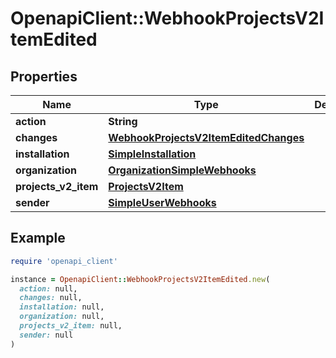 # OpenapiClient::WebhookProjectsV2ItemEdited

## Properties

| Name | Type | Description | Notes |
| ---- | ---- | ----------- | ----- |
| **action** | **String** |  |  |
| **changes** | [**WebhookProjectsV2ItemEditedChanges**](WebhookProjectsV2ItemEditedChanges.md) |  | [optional] |
| **installation** | [**SimpleInstallation**](SimpleInstallation.md) |  | [optional] |
| **organization** | [**OrganizationSimpleWebhooks**](OrganizationSimpleWebhooks.md) |  |  |
| **projects_v2_item** | [**ProjectsV2Item**](ProjectsV2Item.md) |  |  |
| **sender** | [**SimpleUserWebhooks**](SimpleUserWebhooks.md) |  |  |

## Example

```ruby
require 'openapi_client'

instance = OpenapiClient::WebhookProjectsV2ItemEdited.new(
  action: null,
  changes: null,
  installation: null,
  organization: null,
  projects_v2_item: null,
  sender: null
)
```

